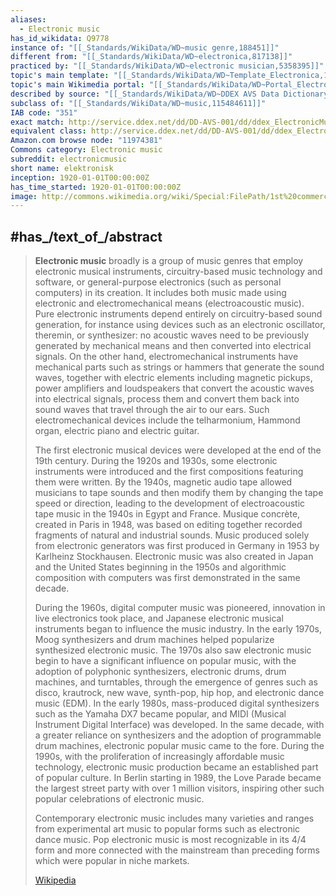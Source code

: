 ```yaml
---
aliases:
  - Electronic music
has_id_wikidata: Q9778
instance of: "[[_Standards/WikiData/WD~music genre,188451]]"
different from: "[[_Standards/WikiData/WD~electronica,817138]]"
practiced by: "[[_Standards/WikiData/WD~electronic musician,5358395]]"
topic's main template: "[[_Standards/WikiData/WD~Template_Electronica,13501008]]"
topic's main Wikimedia portal: "[[_Standards/WikiData/WD~Portal_Electronic music,14615763]]"
described by source: "[[_Standards/WikiData/WD~DDEX AVS Data Dictionary Version 1,106615149]]"
subclass of: "[[_Standards/WikiData/WD~music,115484611]]"
IAB code: "351"
exact match: http://service.ddex.net/dd/DD-AVS-001/dd/ddex_ElectronicMusic
equivalent class: http://service.ddex.net/dd/DD-AVS-001/dd/ddex_ElectronicMusic
Amazon.com browse node: "11974381"
Commons category: Electronic music
subreddit: electronicmusic
short name: elektronisk
inception: 1920-01-01T00:00:00Z 
has_time_started: 1920-01-01T00:00:00Z 
image: http://commons.wikimedia.org/wiki/Special:FilePath/1st%20commercial%20Moog%20synthesizer%20%281964%2C%20commissioned%20by%20the%20Alwin%20Nikolai%20Dance%20Theater%20of%20NY%29%20%40%20Stearns%20Collection%20%28Stearns%202035%29%2C%20University%20of%20Michigan.jpg
---
```



## #has_/text_of_/abstract 

> **Electronic music** broadly is a group of music genres that employ electronic musical instruments, circuitry-based music technology and software, or general-purpose electronics (such as personal computers) in its creation. It includes both music made using electronic and electromechanical means (electroacoustic music). Pure electronic instruments depend entirely on circuitry-based sound generation, for instance using devices such as an electronic oscillator, theremin, or synthesizer: no acoustic waves need to be previously generated by mechanical means and then converted into electrical signals. On the other hand, electromechanical instruments have mechanical parts such as strings or hammers that generate the sound waves, together with electric elements including magnetic pickups, power amplifiers and loudspeakers that convert the acoustic waves into electrical signals, process them and convert them back into sound waves that travel through the air to our ears. Such electromechanical devices include the telharmonium, Hammond organ, electric piano and electric guitar.
>
> The first electronic musical devices were developed at the end of the 19th century. During the 1920s and 1930s, some electronic instruments were introduced and the first compositions featuring them were written. By the 1940s, magnetic audio tape allowed musicians to tape sounds and then modify them by changing the tape speed or direction, leading to the development of electroacoustic tape music in the 1940s in Egypt and France. Musique concrète, created in Paris in 1948, was based on editing together recorded fragments of natural and industrial sounds. Music produced solely from electronic generators was first produced in Germany in 1953 by Karlheinz Stockhausen. Electronic music was also created in Japan and the United States beginning in the 1950s and algorithmic composition with computers was first demonstrated in the same decade.
>
> During the 1960s, digital computer music was pioneered, innovation in live electronics took place, and Japanese electronic musical instruments began to influence the music industry. In the early 1970s, Moog synthesizers and drum machines helped popularize synthesized electronic music. The 1970s also saw electronic music begin to have a significant influence on popular music, with the adoption of polyphonic synthesizers, electronic drums, drum machines, and turntables, through the emergence of genres such as disco, krautrock, new wave, synth-pop, hip hop, and electronic dance music (EDM). In the early 1980s, mass-produced digital synthesizers such as the Yamaha DX7 became popular, and MIDI (Musical Instrument Digital Interface) was developed. In the same decade, with a greater reliance on synthesizers and the adoption of programmable drum machines, electronic popular music came to the fore. During the 1990s, with the proliferation of increasingly affordable music technology, electronic music production became an established part of popular culture. In Berlin starting in 1989, the Love Parade became the largest street party with over 1 million visitors, inspiring other such popular celebrations of electronic music.
>
> Contemporary electronic music includes many varieties and ranges from experimental art music to popular forms such as electronic dance music. Pop electronic music is most recognizable in its 4/4 form and more connected with the mainstream than preceding forms which were popular in niche markets.
>
> [Wikipedia](https://en.wikipedia.org/wiki/Electronic%20music) 


